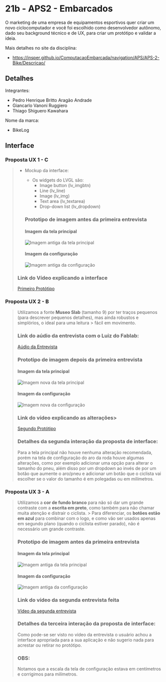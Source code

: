 # 21b - APS2 - Embarcados

O marketing de uma empresa de equipamentos esportivos quer criar um novo ciclocomputador e você foi escolhido como desenvolvedor autônomo, dado seu background técnico e de UX, para criar um protótipo e validar a ideia.

Mais detalhes no site da disciplina:

- https://insper.github.io/ComputacaoEmbarcada/navigation/APS/APS-2-Bike/Descricao/

## Detalhes

Integrantes:

- Pedro Henrique Britto Aragão Andrade
- Giancarlo Vanoni Ruggiero
- Thiago Shiguero Kawahara

Nome da marca:

- BikeLog

## Interface

### Proposta UX 1 - C

> - Mockup da interface:
>    - Os widgets do LVGL são:
>      - Image button (lv_imgbtn)
>      - Line (lv_line)
>      - Image (lv_img)
>      - Text area (lv_textarea)
>      - Drop-down list (lv_dropdown)
>      
>    ### Prototipo de imagem antes da primeira entrevista
>    #### Imagem da tela principal
>
>    ![Imagem antiga da tela principal](img/antigoenova.jpeg)
>
>    #### Imagem da configuração
>
>    ![Imagem antiga da configuração](img/antigo.jpeg)
>
> ### Link do Vídeo explicando a interface
> [Primeiro Protótipo](https://www.youtube.com/watch?v=7Dolo3i_ZQY)

### Proposta UX 2 - B

>   Utilizamos a fonte **Museo Slab** (tamanho 9) por ter traços pequenos (para descrever pequenos detalhes), mas ainda robustos e simplórios, o ideal para uma leitura >   fácil em movimento.
>
>   ### Link do aúdio da entrevista com o Luiz do Fablab:
>
>   [Aúdio da Entrevista](https://drive.google.com/file/d/1dwIE1LQ-4tXilP4EJjmqmhTcEnlkvI2K/view?usp=share_link)
>
>   ### Prototipo de imagem depois da primeira entrevista
>   #### Imagem da tela principal
>
>   ![Imagem nova da tela principal](img/antigoenova.jpeg)
>
>   #### Imagem da configuração
>
>   ![Imagem nova da configuração](img/nova.jpeg)
>
> ### Link do vídeo explicando as alterações>
> [Segundo Protótipo](https://www.youtube.com/shorts/jJATOpkhMRo)
>
> ### Detalhes da segunda interação da proposta de interface:
>
> Para a tela principal não houve nenhuma alteração recomendada, porém na tela de configuração do aro da roda houve algumas alterações, como por exemplo
> adicionar uma opção para alterar o tamanho do pneu, além disso por um dropdown ao invés de por um botão que aumente o aro/pneu e adicionar um botão que o ciclista vai escolher se o valor do tamanho é em polegadas ou em milímetros.

### Proposta UX 3 - A

> Utilizamos a **cor de fundo branco** para não só dar um grande contraste com a **escrita em preto**, como também para não chamar muita atenção e distrair o ciclista. > Para diferenciar, os **botões estão em azul** para combinar com o logo, e como vão ser usados apenas em segundo plano (quando o ciclista estiver parado), não é necessário um grande contraste. 
>
> ### Prototipo de imagem antes da primeira entrevista
>    #### Imagem da tela principal
>
>    ![Imagem antiga da tela principal](img/antigoenova.jpeg)
>
>    #### Imagem da configuração
>
>    ![Imagem antiga da configuração](img/nova.jpeg)
> 
> ### Link do vídeo da segunda entrevista feita
> 
> [Vídeo da segunda entrevista](https://www.youtube.com/watch?v=Fx34KORWnbY)
>
>    ### Detalhes da terceira interação da proposta de interface:
>
> Como pode-se ser visto no vídeo da entrevista o usuário achou a interface apropriada para a sua aplicação e não sugerio nada para acrestar ou retirar no protótipo.
>
> ### OBS:
> Notamos que a escala da tela de configuração estava em centímetros e corrigimos para milímetros.
